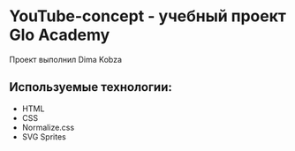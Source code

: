# YouTube-concept - учебный проект Glo Academy

Проект выполнил Dima Kobza

## Используемые технологии:
- HTML
- CSS
- Normalize.css
- SVG Sprites

